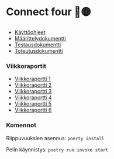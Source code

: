 # Connect four :red_circle::yellow_circle:
- [Käyttöohjeet](https://github.com/alannesanni/tiralabra/blob/main/dokumentaatio/k%C3%A4ytt%C3%B6ohjeet.md)
- [Määrittelydokumentti](https://github.com/alannesanni/tiralabra/blob/main/dokumentaatio/m%C3%A4%C3%A4rittelydokumentti.md)
- [Testausdokumentti](https://github.com/alannesanni/tiralabra/blob/main/dokumentaatio/testausdokumentti.md)
- [Toteutusdokumentti](https://github.com/alannesanni/tiralabra/blob/main/dokumentaatio/toteutusdokumentti.md)
### Viikkoraportit
- [Viikkoraportti 1](https://github.com/alannesanni/tiralabra/blob/main/dokumentaatio/viikkoraportti1.md)
- [Viikkoraportti 2](https://github.com/alannesanni/tiralabra/blob/main/dokumentaatio/viikkoraportti2.md)
- [Viikkoraportti 3](https://github.com/alannesanni/tiralabra/blob/main/dokumentaatio/viikkoraportti3.md)
- [Viikkoraportti 4](https://github.com/alannesanni/tiralabra/blob/main/dokumentaatio/viikkoraportti4.md)
- [Viikkoraportti 5](https://github.com/alannesanni/tiralabra/blob/main/dokumentaatio/viikkoraportti5.md)
- [Viikkoraportti 6](https://github.com/alannesanni/tiralabra/blob/main/dokumentaatio/viikkoraportti6.md)
### Komennot

Riippuvuuksien asennus: `poerty install`

Pelin käynnistys: `poetry run invoke start`
